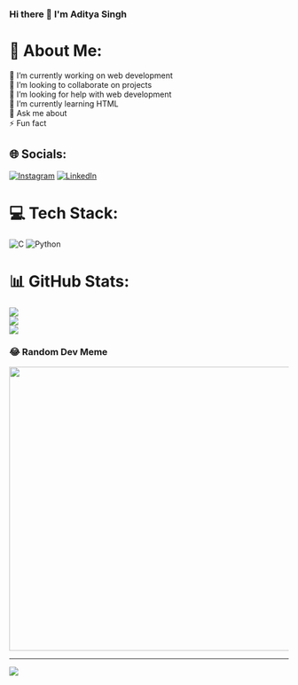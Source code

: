 ### Hi there 👋 I'm Aditya Singh

# 💫 About Me:
🔭 I’m currently working on web development<br>👯 I’m looking to collaborate on projects<br>🤝 I’m looking for help with web development<br>🌱 I’m currently learning HTML<br>💬 Ask me about <br>⚡ Fun fact


## 🌐 Socials:
[![Instagram](https://img.shields.io/badge/Instagram-%23E4405F.svg?logo=Instagram&logoColor=white)](https://instagram.com/adisi_ngh3679) [![LinkedIn](https://img.shields.io/badge/LinkedIn-%230077B5.svg?logo=linkedin&logoColor=white)](https://linkedin.com/in/https://www.linkedin.com/in/aditya-singh-a42672230/) 

# 💻 Tech Stack:
![C](https://img.shields.io/badge/c-%2300599C.svg?style=for-the-badge&logo=c&logoColor=white) ![Python](https://img.shields.io/badge/python-3670A0?style=for-the-badge&logo=python&logoColor=ffdd54)
# 📊 GitHub Stats:
![](https://github-readme-stats.vercel.app/api?username=adisingh29&theme=nightowl&hide_border=false&include_all_commits=false&count_private=false)<br/>
![](https://github-readme-streak-stats.herokuapp.com/?user=adisingh29&theme=nightowl&hide_border=false)<br/>
![](https://github-readme-stats.vercel.app/api/top-langs/?username=adisingh29&theme=nightowl&hide_border=false&include_all_commits=false&count_private=false&layout=compact)

### 😂 Random Dev Meme
<img src="https://rm.up.railway.app/" width="512px"/>

---
[![](https://visitcount.itsvg.in/api?id=adisingh29&icon=0&color=0)](https://visitcount.itsvg.in)

<!-- Proudly created with GPRM ( https://gprm.itsvg.in ) -->
